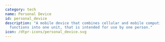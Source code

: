 ```yaml
---
category: tech
name: Personal Device
id: personal_device
description: "A mobile device that combines cellular and mobile computing
  functions into one unit, that is intended for use by one person."
icon: /dtpr-icons/personal_device.svg
---
```


